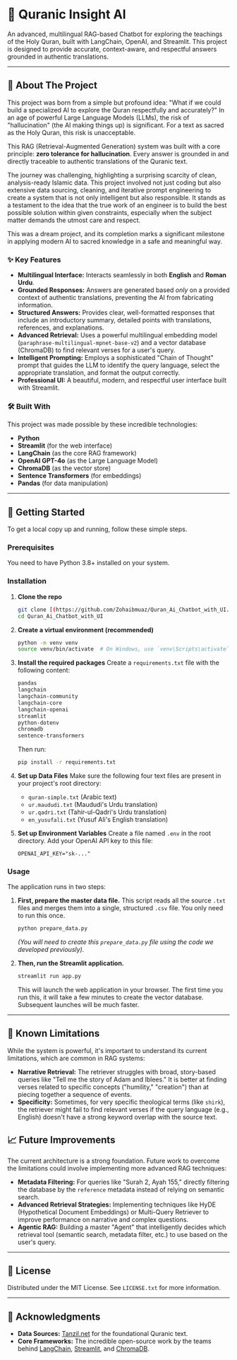 # 📖 Quranic Insight AI

An advanced, multilingual RAG-based Chatbot for exploring the teachings of the Holy Quran, built with LangChain, OpenAI, and Streamlit. This project is designed to provide accurate, context-aware, and respectful answers grounded in authentic translations.

---

## 🌟 About The Project

This project was born from a simple but profound idea: "What if we could build a specialized AI to explore the Quran respectfully and accurately?" In an age of powerful Large Language Models (LLMs), the risk of "hallucination" (the AI making things up) is significant. For a text as sacred as the Holy Quran, this risk is unacceptable.

This RAG (Retrieval-Augmented Generation) system was built with a core principle: **zero tolerance for hallucination**. Every answer is grounded in and directly traceable to authentic translations of the Quranic text.

The journey was challenging, highlighting a surprising scarcity of clean, analysis-ready Islamic data. This project involved not just coding but also extensive data sourcing, cleaning, and iterative prompt engineering to create a system that is not only intelligent but also responsible. It stands as a testament to the idea that the true work of an engineer is to build the best possible solution within given constraints, especially when the subject matter demands the utmost care and respect.

This was a dream project, and its completion marks a significant milestone in applying modern AI to sacred knowledge in a safe and meaningful way.

### ✨ Key Features

- **Multilingual Interface:** Interacts seamlessly in both **English** and **Roman Urdu**.
- **Grounded Responses:** Answers are generated based *only* on a provided context of authentic translations, preventing the AI from fabricating information.
- **Structured Answers:** Provides clear, well-formatted responses that include an introductory summary, detailed points with translations, references, and explanations.
- **Advanced Retrieval:** Uses a powerful multilingual embedding model (`paraphrase-multilingual-mpnet-base-v2`) and a vector database (ChromaDB) to find relevant verses for a user's query.
- **Intelligent Prompting:** Employs a sophisticated "Chain of Thought" prompt that guides the LLM to identify the query language, select the appropriate translation, and format the output correctly.
- **Professional UI:** A beautiful, modern, and respectful user interface built with Streamlit.

### 🛠️ Built With

This project was made possible by these incredible technologies:

- **Python**
- **Streamlit** (for the web interface)
- **LangChain** (as the core RAG framework)
- **OpenAI GPT-4o** (as the Large Language Model)
- **ChromaDB** (as the vector store)
- **Sentence Transformers** (for embeddings)
- **Pandas** (for data manipulation)

---

## 🚀 Getting Started

To get a local copy up and running, follow these simple steps.

### Prerequisites

You need to have Python 3.8+ installed on your system.

### Installation

1.  **Clone the repo**
    ```sh
    git clone [(https://github.com/Zohaibmuaz/Quran_Ai_Chatbot_with_UI.git]
    cd Quran_Ai_Chatbot_with_UI
    ```

2.  **Create a virtual environment (recommended)**
    ```sh
    python -m venv venv
    source venv/bin/activate  # On Windows, use `venv\Scripts\activate`
    ```

3.  **Install the required packages**
    Create a `requirements.txt` file with the following content:
    ```txt
    pandas
    langchain
    langchain-community
    langchain-core
    langchain-openai
    streamlit
    python-dotenv
    chromadb
    sentence-transformers
    ```
    Then run:
    ```sh
    pip install -r requirements.txt
    ```

4.  **Set up Data Files**
    Make sure the following four text files are present in your project's root directory:
    - `quran-simple.txt` (Arabic text)
    - `ur.maududi.txt` (Maududi's Urdu translation)
    - `ur.qadri.txt` (Tahir-ul-Qadri's Urdu translation)
    - `en_yusufali.txt` (Yusuf Ali's English translation)

5.  **Set up Environment Variables**
    Create a file named `.env` in the root directory. Add your OpenAI API key to this file:
    ```
    OPENAI_API_KEY="sk-..."
    ```

### Usage

The application runs in two steps:

1.  **First, prepare the master data file.** This script reads all the source `.txt` files and merges them into a single, structured `.csv` file. You only need to run this once.
    ```sh
    python prepare_data.py
    ```
    *(You will need to create this `prepare_data.py` file using the code we developed previously).*

2.  **Then, run the Streamlit application.**
    ```sh
    streamlit run app.py
    ```
    This will launch the web application in your browser. The first time you run this, it will take a few minutes to create the vector database. Subsequent launches will be much faster.

---

## 🚧 Known Limitations

While the system is powerful, it's important to understand its current limitations, which are common in RAG systems:

* **Narrative Retrieval:** The retriever struggles with broad, story-based queries like "Tell me the story of Adam and Iblees." It is better at finding verses related to specific concepts ("humility," "creation") than at piecing together a sequence of events.
* **Specificity:** Sometimes, for very specific theological terms (like `shirk`), the retriever might fail to find relevant verses if the query language (e.g., English) doesn't have a strong keyword overlap with the source text.

## 📈 Future Improvements

The current architecture is a strong foundation. Future work to overcome the limitations could involve implementing more advanced RAG techniques:

* **Metadata Filtering:** For queries like "Surah 2, Ayah 155," directly filtering the database by the `reference` metadata instead of relying on semantic search.
* **Advanced Retrieval Strategies:** Implementing techniques like HyDE (Hypothetical Document Embeddings) or Multi-Query Retriever to improve performance on narrative and complex questions.
* **Agentic RAG:** Building a master "Agent" that intelligently decides which retrieval tool (semantic search, metadata filter, etc.) to use based on the user's query.

---

## 📜 License

Distributed under the MIT License. See `LICENSE.txt` for more information.

---

## 🙏 Acknowledgments

* **Data Sources:** [Tanzil.net](https://tanzil.net) for the foundational Quranic text.
* **Core Frameworks:** The incredible open-source work by the teams behind [LangChain](https://www.langchain.com/), [Streamlit](https://streamlit.io/), and [ChromaDB](https://www.trychroma.com/).
